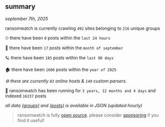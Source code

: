 
## summary
_september 7th, 2025_

ransomwatch is currently crawling `492` sites belonging to `216` unique groups

⏲ there have been `0` posts within the `last 24 hours`

🦈 there have been `17` posts within the `month of september`

🪐 there have been `185` posts within the `last 90 days`

🏚 there have been `1606` posts within the `year of 2025`

_⚙️ there are currently `83` online hosts & `140` custom parsers._

🦕 ransomwatch has been running for `3 years, 12 months and 4 days` and indexed `16237` posts

_all data  [(groups)](http://ransomwhat.telemetry.ltd/groups) and [(posts)](http://ransomwhat.telemetry.ltd/posts) is available in JSON (updated hourly)_

> ransomwatch is fully [open source](https://github.com/joshhighet/ransomwatch#ransomwatch--). please consider [sponsoring](https://github.com/sponsors/joshhighet) if you find it useful!
